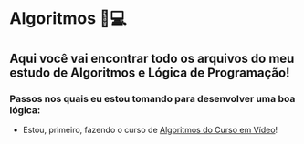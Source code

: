 # Algoritmos :vulcan_salute::computer:
Aqui você vai encontrar todo os arquivos do meu estudo de Algoritmos e Lógica de Programação!
![]()
---
### Passos nos quais eu estou tomando para desenvolver uma boa lógica:
- Estou, primeiro, fazendo o curso de [Algoritmos do Curso em Vídeo](https://www.cursoemvideo.com/curso/curso-de-algoritmo)!

